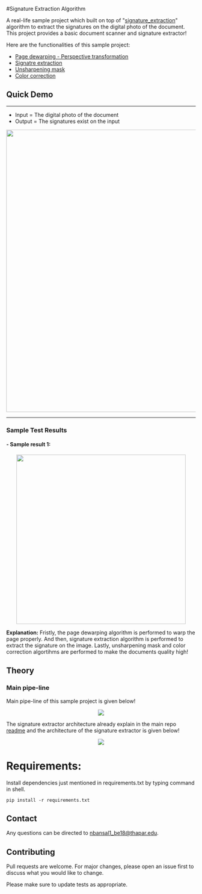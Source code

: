 #Signature Extraction Algorithm

A real-life sample project which built on top of "[signature_extraction](https://github.com/coolestbnslz/Sign_extract/blob/master/signature_extractor.py)" algorithm to extract the signatures on the digital photo of the document. This project provides a basic document scanner and signature extractor!

Here are the functionalities of this sample project:

- [Page dewarping - Perspective transformation](https://github.com/coolestbnslz/Sign_extract/blob/master/dewapper.py)
- [Signatre extraction](https://github.com/coolestbnslz/Sign_extract/blob/master/signature_extractor.py)
- [Unsharpening mask](https://github.com/coolestbnslz/Sign_extract/blob/master/unsharpen.py)
- [Color correction](https://github.com/coolestbnslz/Sign_extract/blob/master/color_correlation.py)

## Quick Demo 

---

- Input = The digital photo of the document
- Output = The signatures exist on the input

<p align="center">
  <img src="https://user-images.githubusercontent.com/22610163/58767686-d9137e00-8597-11e9-9921-1bf8204ab451.jpg" | width=750>
</p>

---

### Sample Test Results

#### - Sample result 1:
<p align="center">
  <img src="https://user-images.githubusercontent.com/22610163/58769479-37e4f180-85b0-11e9-8822-c6521eb54781.gif" | width=450>
</p>

**Explanation:** Fristly, the page dewarping algorithm is performed to warp the page properly. And then, signature extraction algorithm is performed to extract the signature on the image. Lastly, unsharpening mask and color correction algortihms are performed to make the documents quality high!

## Theory

### Main pipe-line

Main pipe-line of this sample project is given below!

<p align="center">
  <img src="https://user-images.githubusercontent.com/22610163/58767599-6b1a8700-8596-11e9-97ec-c0c05ddef455.jpg">
</p>

The signature extractor architecture already explain in the main repo [readme]() and the architecture of the signature extractor is given below!

<p align="center">
  <img src="https://user-images.githubusercontent.com/22610163/47617314-f00c6200-dad6-11e8-8ebf-c45a391b378b.jpg">
</p>


# Requirements:
Install dependencies just mentioned in requirements.txt by typing command in shell.

`pip install -r requirements.txt`

## Contact

Any questions can be directed to nbansal1_be18@thapar.edu.

## Contributing
Pull requests are welcome. For major changes, please open an issue first to discuss what you would like to change.

Please make sure to update tests as appropriate.
